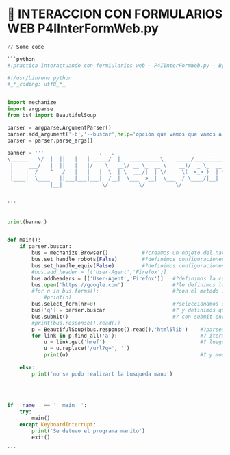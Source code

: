 # 👹 INTERACCION CON FORMULARIOS WEB     P4IInterFormWeb.py

````python
// Some code

```python
#!practica interactuando con formiularios web - P4IInterFormWeb.py - By P4IM0N

#!/usr/bin/env python
#_*_coding: utf8_*_


import mechanize
import argparse
from bs4 import BeautifulSoup

parser = argparse.ArgumentParser()
parser.add_argument('-b','--buscar',help='opcion que vamos que vamos a buscar mano')
parser = parser.parse_args()

banner = '''__________  _____ .___.___        __              ___________                  __      __      ___.    
\______   \/  |  ||   |   | _____/  |_  __________\_   _____/__________  _____/  \    /  \ ____\_ |__  
 |     ___/   |  ||   |   |/    \   __\/ __ \_  __ \    __)/  _ \_  __ \/     \   \/\/   // __ \| __ \ 
 |    |  /    ^   /   |   |   |  \  | \  ___/|  | \/     \(  <_> )  | \/  Y Y  \        /\  ___/| \_\ 
 |____|  \____   ||___|___|___|  /__|  \___  >__|  \___  / \____/|__|  |__|_|  /\__/\  /  \___  >___  /
              |__|             \/          \/          \/                    \/      \/       \/    \/ 
                                                                                     by P4IM0n     

'''


print(banner)


def main():
    if parser.buscar:
        bus = mechanize.Browser()           #?creamos un objeto del navegador para poder trabajar sobre el luego
        bus.set_handle_robots(False)        #?definimos configuraciones del misoen False (definimos en false para que no hagaa seguimiento de de estos) aca ignoramos las reglas que establesen los mismos, pero se puede estar incumpliendo normas legales que klimitan los mismos, a los que se estan puenteando definiendolo en False
        bus.set_handle_equiv(False)         #?definimos configuraciones del misoen False (definimos en false para que no hagaa seguimiento de de estos) aca ignoramos las reglas que establesen los mismos, pero se puede estar incumpliendo normas legales que klimitan los mismos, a los que se estan puenteando definiendolo en False
        #bus.add_header = [('User-Agent','Firefox')]
        bus.addheaders = [('User-Agent','Firefox')]   #?definimos la cabecera del navegador
        bus.open('https://google.com')                #?le definimos la url con las que trabajeromos con su envio de formulario
        #for n in bus.forms():                        #?con el metodo .form trabajamos denro de la url google solo buscando cada formulario dentroi de ella por que estamo iterando en la busqueda de cad una (luego de encontrada la variable q dentro de Textcontrol donde se guarda la busqueda, la comente paran no usarla)
            #print(n)
        bus.select_form(nr=0)                         #?seleccionamos el formulario donde trabajaremos enviando nuestra busqueda
        bus['q'] = parser.buscar                      #? y definimos que dentro de la variable ['q'] le mandamos la busqueda que seleccciono el usuario con -b 
        bus.submit()                                  #? con submit enviamos la busqueda ingresada por el usuario con -b
        #print(bus.response().read())
        p = BeautifulSoup(bus.response().read(),'html5lib')    #?parseamos el html obtenido para poder obtener mas en limpio la informacion despues
        for link in p.find_all('a'):                           #? iteramos  dentro del html optenido buscando dentro de cada etiqueta a cada link 
            u = link.get('href')                               #? luego dentro de cada linkbuscamos ua subetiqueta href lo que contiene dentro de ella
            u = u.replace('/url?q=', '')
            print(u)                                           #? y mostramos el resultado :D
        
    else:
        print('no se pudo realizart la busqueda mano')
       
    
    

if __name__ == '__main__':
    try:
        main()
    except KeyboardInterrupt:
        print('Se detuvo el programa manito')
        exit()    
        
```
````
